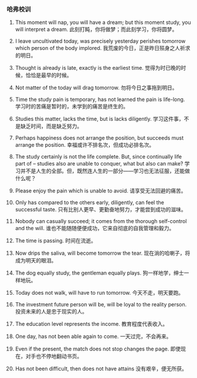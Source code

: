 ### 哈弗校训

1. This moment will nap, you will have a dream; but this moment study, you will interpret a dream.
此刻打盹，你将做梦；而此刻学习，你将圆梦。

2. I leave uncultivated today, was precisely yesterday perishes tomorrow which person of the body implored.
我荒废的今日，正是昨日殒身之人祈求的明日。

3. Thought is already is late, exactly is the earliest time.
觉得为时已晚的时候，恰恰是最早的时候。

4. Not matter of the today will drag tomorrow.
勿将今日之事拖到明日。

5. Time the study pain is temporary, has not learned the pain is life-long.
学习时的苦痛是暂时的，未学到的痛苦是终生的。

6. Studies this matter, lacks the time, but is lacks diligently.
学习这件事，不是缺乏时间，而是缺乏努力。

7. Perhaps happiness does not arrange the position, but succeeds must arrange the position.
幸福或许不排名次，但成功必排名次。

8. The study certainly is not the life complete. But, since continually life part of – studies also are unable to conquer, what but also can make?
学习并不是人生的全部。但，既然连人生的一部分——学习也无法征服，还能做什么呢？

9. Please enjoy the pain which is unable to avoid.
请享受无法回避的痛苦。

10. Only has compared to the others early, diligently, can feel the successful taste.
只有比别人更早、更勤奋地努力，才能尝到成功的滋味。

11. Nobody can casually succeed; it comes from the thorough self-control and the will.
谁也不能随随便便成功，它来自彻底的自我管理和毅力。

12. The time is passing.
时间在流逝。

13. Now drips the saliva, will become tomorrow the tear.
现在淌的哈喇子，将成为明天的眼泪。

14. The dog equally study, the gentleman equally plays.
狗一样地学，绅士一样地玩。

15. Today does not walk, will have to run tomorrow.
今天不走，明天要跑。

16. The investment future person will be, will be loyal to the reality person.
投资未来的人是忠于现实的人。

17. The education level represents the income.
教育程度代表收入。

18. One day, has not been able again to come.
一天过完，不会再来。

19. Even if the present, the match does not stop changes the page.
即使现在，对手也不停地翻动书页。

20. Has not been difficult, then does not have attains
没有艰辛，便无所获。